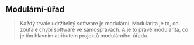 ## Modulární-úřad

> Každý trvale udržitelný software je modulární.
Modularita je to, co zoufale chybí software ve samosprávách.
A je to právě modularita, co je tím hlavním atributem projektů modulárního-úřadu.
